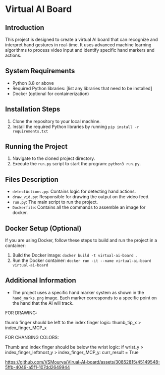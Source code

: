 
# Virtual AI Board

## Introduction
This project is designed to create a virtual AI board that can recognize and interpret hand gestures in real-time. It uses advanced machine learning algorithms to process video input and identify specific hand markers and actions.

## System Requirements
- Python 3.8 or above
- Required Python libraries: [list any libraries that need to be installed]
- Docker (optional for containerization)

## Installation Steps
1. Clone the repository to your local machine.
2. Install the required Python libraries by running `pip install -r requirements.txt`

## Running the Project
1. Navigate to the cloned project directory.
2. Execute the `run.py` script to start the program: `python3 run.py`.

## Files Description
- `detectActions.py`: Contains logic for detecting hand actions.
- `draw_vid.py`: Responsible for drawing the output on the video feed.
- `run.py`: The main script to run the project.
- `Dockerfile`: Contains all the commands to assemble an image for docker.

## Docker Setup (Optional)
If you are using Docker, follow these steps to build and run the project in a container:
1. Build the Docker image: `docker build -t virtual-ai-board .`
2. Run the Docker container: `docker run -it --name virtual-ai-board virtual-ai-board`

## Additional Information
- The project uses a specific hand marker system as shown in the `hand_marks.png` image. Each marker corresponds to a specific point on the hand that the AI will track.

FOR DRAWING:

thumb finger should be left to the index finger 
logic: 
   thumb_tip_x > index_finger_MCP_x 

FOR CHANGING COLORS:

Thumb and index finger should be below the wrist
logic: 
    if wrist_y > index_finger_leftmost_y > index_finger_MCP_y:
        curr_result = True

https://github.com/VSMourya/Virual-AI-board/assets/30852815/45149548-5ffb-4049-a5f1-107dd2649944
